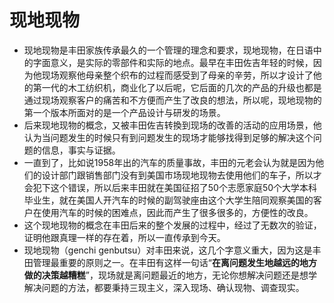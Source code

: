 # 现地现物
- 现地现物是丰田家族传承最久的一个管理的理念和要求，现地现物，在日语中的字面意义，是实际的零部件和实际的地点。最早在丰田佐吉年轻的时候，因为他现场观察他母亲整个织布的过程而感受到了母亲的辛劳，所以才设计了他的第一代的木工纺织机，商业化了以后呢，它后面的几次的产品的升级也都是通过现场观察客户的痛苦和不方便而产生了改良的想法，所以呢，现地现物的第一个版本所面对的是一个产品设计与研发的场景。  
- 后来现地现物的概念，又被丰田佐吉转換到现场的改善的活动的应用场景，他认为当问题发生的时候只有到问题发生的现场才能够找得到足够的解决这个问题的信息，事实与证据。  
- 一直到了，比如说1958年出的汽车的质量事故，丰田的元老会认为就是因为他们的设计部门跟销售部门没有到美国市场现地现物去使用他们的车子，所以才会犯下这个错误，所以后来丰田就在美国征招了50个志愿家庭50个大学本科毕业生，就在美国人开汽车的时候的副驾驶座由这个大学生陪同观察美国的客户在使用汽车的时候的困难点，因此而产生了很多很多的，方便性的改良。  
- 这个现地现物的概念在丰田后来的整个发展的过程中，经过了无数次的验证，证明他跟真理一样的存在着，所以一直传承到今天。
- 现地现物（genchi genbutsu）对丰田来说，这几个字意义重大，因为这是丰田管理最重要的原则之一。在丰田有这样一句话“**在离问题发生地越远的地方做的决策越糟糕**”，现场就是离问题最近的地方，无论你想解决问题还是想学解决问题的方法，都要秉持三现主义，深入现场、确认现物、调查现实。